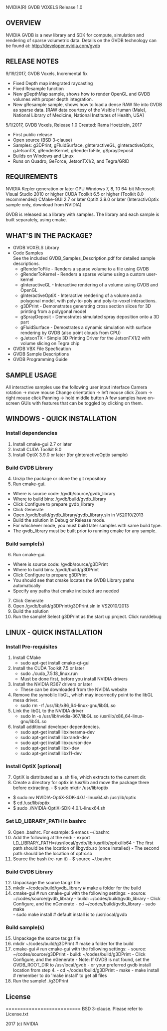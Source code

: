 
NVIDIA(R) GVDB VOXELS
Release 1.0

## OVERVIEW
NVIDIA GVDB is a new library and SDK for compute, simulation and rendering of 
sparse volumetric data. Details on the GVDB technology can be 
found at: 
   http://developer.nvidia.com/gvdb

## RELEASE NOTES
9/19/2017, GVDB Voxels, Incremental fix
- Fixed Depth map integrated raycasting
- Fixed Resample function
- New gDepthMap sample, shows how to render OpenGL and GVDB volumes with proper depth integration.
- New gResample sample, shows how to load a dense RAW file into GVDB as sparse data.
[RAW data courtesy of the Visible Human (Male), National Library of Medicine, National Institutes of Health, USA]

5/1/2017, GVDB Voxels, Release 1.0 
Created: Rama Hoetzlein, 2017
- First public release
- Open source (BSD 3-clause)
- Samples: g3DPrint, gFluidSurface, gInteractiveGL, gInteractiveOptix,
   gJetsonTX, gRenderKernel, gRenderToFile, gSprayDeposit
- Builds on Windows and Linux
- Runs on Quadro, GeForce, JetsonTX1/2, and Tegra/GRID


## REQUIREMENTS
  NVIDIA Kepler generation or later GPU
  Windows 7, 8, 10 64-bit
  Microsoft Visual Studio 2010 or higher
  CUDA Toolkit 6.5 or higher (Toolkit 8.0 recommended)
  CMake-GUI 2.7 or later
  OptiX 3.9.0 or later (InteractivOptix sample only, download from NVIDIA)

GVDB is released as a library with samples. 
The library and each sample is built separately, using cmake.

## WHAT'S IN THE PACKAGE?
	
   - GVDB VOXELS Library
   - Code Samples<br />
	See the included GVDB_Samples_Description.pdf for detailed sample descriptions.<br />
		* gRenderToFile     - Renders a sparse volume to a file using GVDB
		* gRenderToKernel   - Renders a sparse volume using a custom user-kernel
		* gInteractiveGL    - Interactive rendering of a volume using GVDB and OpenGL
		* gInteractiveOptiX - Interactive rendering of a volume and a polygonal model, with poly-to-poly and poly-to-voxel interactions.
		* g3DPrint          - Demonstrates generating cross section slices for 3D printing from a polygonal model
		* gSprayDeposit     - Demostrates simulated spray deposition onto a 3D part
		* gFluidSurface     - Demostrates a dynamic simulation with surface rendering by GVDB (also point clouds from CPU)
		* gJetsonTX         - Simple 3D Printing Driver for the JetsonTX1/2 with volume slicing on Tegra chip
   - GVDB VBX File Specfication
   - GVDB Sample Descriptions
   - GVDB Programming Guide

## SAMPLE USAGE
All interactive samples use the following user input interface
   Camera rotation -> move mouse
   Change orientation -> left mouse click
   Zoom -> right mouse click
   Panning -> hold middle button 
A few samples have on-screen GUIs with features that can be toggled by clicking on them.

## WINDOWS - QUICK INSTALLATION

### Install dependencies
  1. Install cmake-gui 2.7 or later
  2. Install CUDA Toolkit 8.0
  3. Install OptiX 3.9.0 or later (for gInteractiveOptix sample)

### Build GVDB Library
  4. Unzip the package or clone the git repository
  5. Run cmake-gui.
   - Where is source code: /gvdb/source/gvdb_library
   - Where to build bins:  /gvdb/build/gvdb_library
   - Click Configure to prepare gvdb_library
   - Click Generate
   - Open /gvdb/build/gvdb_library/gvdb_library.sln in VS2010/2013
   - Build the solution in Debug or Release mode.
   - For whichever mode, you must build later samples with same build type.
   - The gvdb_library must be built prior to running cmake for any sample.

### Build sample(s)
  6. Run cmake-gui.
   - Where is source code: /gvdb/source/g3DPrint
   - Where to build bins:  /gvdb/build/g3DPrint
   - Click Configure to prepare g3DPrint
   - You should see that cmake locates the GVDB Library paths automatically
   - Specify any paths that cmake indicated are needed       
  7. Click Generate
  8. Open /gvdb/build/g3DPrint/g3DPrint.sln in VS2010/2013
  9. Build the solution
 10. Run the sample! Select g3DPrint as the start up project. Click run/debug        

## LINUX - QUICK INSTALLATION

### Install Pre-requisites
  1. Install CMake
      - sudo apt-get install cmake-qt-gui
  2. Install the CUDA Toolkit 7.5 or later
      - sudo ./cuda_7.5.18_linux.run
      - Must be done first, before you install NVIDIA drivers
  3. Install the NVIDIA R367 drivers or later
      - These can be downloaded from the NVIDIA website
  4. Remove the symoblic libGL, which may incorrectly point to the libGL mesa driver.
      - sudo rm -rf /usr/lib/x86_64-linux-gnu/libGL.so
  5. Link the libGL to the NVIDIA driver
      - sudo ln -s /usr/lib/nvidia-367/libGL.so /usr/lib/x86_64-linux-gnu/libGL.so
  6. Install additional developer dependencies.
      - sudo apt-get install libxinerama-dev
      - sudo apt-get install libxrandr-dev
      - sudo apt-get install libxcursor-dev
      - sudo apt-get install libxi-dev
      - sudo apt-get install libx11-dev

### Install OptiX [optional]
  7. OptiX is distributed as a .sh file, which extracts to the current dir.
  8. Create a directory for optix in /usr/lib and move the package there before extracting.
    - $ sudo mkdir /usr/lib/optix
   - $ sudo mv NVIDIA-OptiX-SDK-4.0.1-linux64.sh /usr/lib/optix
   - $ cd /usr/lib/optix
   - $ sudo ./NVIDIA-OptiX-SDK-4.0.1.-linux64.sh

### Set LD_LIBRARY_PATH in bashrc
  9. Open .bashrc. For example: $ emacs ~/.bashrc
  10. Add the following at the end:
     - export LD_LIBRARY_PATH=/usr/local/gvdb/lib:/usr/lib/optix/lib64
     - The first path should be the location of libgvdb.so (once installed)
     - The second path should be the location of optix.so
  11. Source the bash (re-run it)
     - $ source ~/.bashrc

### Build GVDB Library
  12. Unpackage the source tar.gz file
  13. mkdir ~/codes/build/gvdb_library   # make a folder for the build
  14. cmake-gui                          # run cmake-gui with the following settings:
    - source: ~/codes/source/gvdb_library
    - build:  ~/codes/build/gvdb_library
    - Click Configure, and the nGenerate
    - cd ~/codes/build/gvdb_library
    - sudo make  
    - sudo make install             # default install is to /usr/local/gvdb

### Build sample(s)
  15. Unpackage the source tar.gz file
  16. mkdir ~/codes/build/g3DPrint       # make a folder for the build
  17. cmake-gui                          # run cmake-gui with the following settings:
     - source: ~/codes/source/g3DPrint
     - build:  ~/codes/build/g3DPrint
     - Click Configure, and the nGenerate
     - Note: If GVDB is not found, set the GVDB_ROOT_DIR to /usr/local/gvdb
     -  or your preferred gvdb install location from step 4. 
     - cd ~/codes/build/g3DPrint
     - make
     - make install                  # remember to do 'make install' to get all files
  18. Run the sample! ./g3DPrint


## License 
==========================
BSD 3-clause. Please refer to License.txt


2017 (c) NVIDIA
